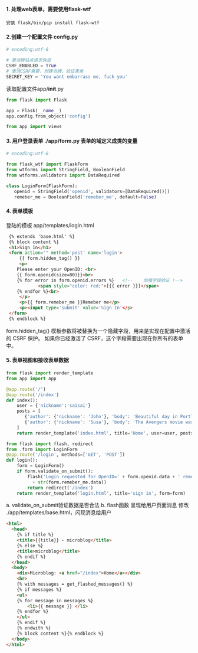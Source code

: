 #### 1. 处理web表单，需要使用flask-wtf
    安装 flask/bin/pip install flask-wtf
	
#### 2.创建一个配置文件 config.py
``` python
# encoding:utf-8

# 激活跨站点请求伪造
CSRF_ENABLED = True
# 激活CSRF需要，创建令牌，验证表单
SECRET_KEY = 'You want embarrass me, fuck you'
```
读取配置文件app/__init__.py
``` python    
from flask import Flask

app = Flask(__name__)
app.config.from_object('config')

from app import views
```
#### 3. 用户登录表单 ./app/form.py  	表单的域定义成类的变量
``` python
# encoding:utf-8

from flask_wtf import FlaskForm
from wtforms import StringField, BooleanField
from wtforms.validators import DataRequired

class LoginForm(FlaskForm):
   openid = StringField('openid', validators=[DataRequired()])
   remeber_me = BooleanField('remeber_me', default=False)
```

		
#### 4. 表单模板
登陆的模板  app/templates/login.html
``` html
 {% extends 'base.html' %}
 {% block content %}
 <h1>Sign In</h1>   
 <form action="" method='post' name='login'>
     {{ form.hidden_tag() }}
     <p>            
	Please enter your OpenID: <br>
	{{ form.openid(size=80)}}<br>
	{% for error in form.openid.errors %}   <!--	加强字段验证 !-->
			<span style="color: red;">[{{ error }}]</span>
	{% endfor %}<br>
     </p>           
     <p>{{ form.remeber_me }}Remeber me</p>
     <p><input type='submit' value='Sign In'</p>
 </form>            
 {% endblock %}     
```                           
form.hidden_tag() 模板参数将被替换为一个隐藏字段，用来是实现在配置中激活的 CSRF 保护。
	                  如果你已经激活了 CSRF，这个字段需要出现在你所有的表单中。
                           
#### 5. 表单视图和接收表单数据   
``` python
from flask import render_template
from app import app

@app.route('/')
@app.route('/index')
def index():
	user = {'nickname':'saisai'}
	posts = [
	   {'author': {'nickname': 'John'}, 'body': 'Beautiful day in Portland'},
	   {'author': {'nickname': 'Susa'}, 'body': 'The Avengers movie was cool'},
	]
	return render_template('index.html', title='Home', user=user, posts=posts)

from flask import flash, redirect
from .form import LoginForm
@app.route('/login', methods=['GET', 'POST'])
def login():
	form = LoginForm()
	if form.validate_on_submit():
	    flash('Login requested for OpenID=' + form.openid.data + ' remeber me='\
		  + str(form.remeber_me.data))
	    return redirect('/index')
	return render_template('login.html', title='sign in', form=form)
```
a. validate_on_submit验证数据是否合法
b. flash函数 呈现给用户页面消息
修改 ./app/templates/base.html，闪现消息给用户
``` html
<html>                 
  <head>               
	{% if title %}     
	<title>{{title}} - microblog</title>
	{% else %}         
	<title>microblog</title>
	{% endif %}        
  </head>              
  <body>               
	<div>Microblog: <a href="/index">Home</a></div>
	<hr>               
	{% with messages = get_flashed_messages() %}
	{% if messages %}  
	<ul>               
	{% for message in messages %}
		<li>{{ message }} </li>
	{% endfor %}       
	</ul>              
	{% endif %}        
	{% endwith %}      
	{% block content %}{% endblock %}
  </body>              
</html>                
```

